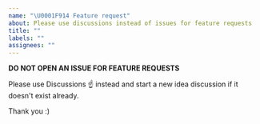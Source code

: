 ```yaml
---
name: "\U0001F914 Feature request"
about: Please use discussions instead of issues for feature requests
title: ""
labels: ""
assignees: ""
---
```


**DO NOT OPEN AN ISSUE FOR FEATURE REQUESTS**

Please use Discussions ☝️ instead and start a new idea discussion if it doesn't exist already.

Thank you :)
